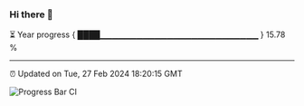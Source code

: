 ### Hi there 👋

⏳ Year progress { ████▁▁▁▁▁▁▁▁▁▁▁▁▁▁▁▁▁▁▁▁▁▁▁▁▁▁ } 15.78 %

---

⏰ Updated on Tue, 27 Feb 2024 18:20:15 GMT

![Progress Bar CI](https://github.com/ZhaoGui/ZhaoGui/workflows/Progress%20Bar%20CI/badge.svg)
